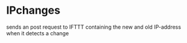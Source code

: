 # IPchanges
sends an post request to IFTTT containing the new and old IP-address when it detects a change 
